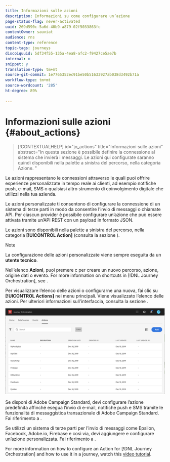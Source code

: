 ```yaml
---
title: Informazioni sulle azioni
description: Informazioni su come configurare un’azione
page-status-flag: never-activated
uuid: 269d590c-5a6d-40b9-a879-02f5033863fc
contentOwner: sauviat
audience: rns
content-type: reference
topic-tags: journeys
discoiquuid: 5df34f55-135a-4ea8-afc2-f9427ce5ae7b
internal: n
snippet: y
translation-type: tm+mt
source-git-commit: 1e7765352ec91be50b51633927ab038d3492b71a
workflow-type: tm+mt
source-wordcount: '285'
ht-degree: 89%

---
```



# Informazioni sulle azioni {#about_actions}

>[!CONTEXTUALHELP]
>id="jo_actions"
>title="Informazioni sulle azioni"
>abstract="In questa sezione è possibile definire la connessione al sistema che invierà i messaggi. Le azioni qui configurate saranno quindi disponibili nella palette a sinistra del percorso, nella categoria Azione. "

Le azioni rappresentano le connessioni attraverso le quali puoi offrire esperienze personalizzate in tempo reale ai clienti, ad esempio notifiche push, e-mail, SMS o qualsiasi altro strumento di coinvolgimento digitale che utilizzi nella tua azienda.

Le azioni personalizzate ti consentono di configurare la connessione di un sistema di terze parti in modo da consentire l’invio di messaggi o chiamate API. Per ciascun provider è possibile configurare un’azione che può essere attivata tramite un’API REST con un payload in formato JSON.

Le azioni sono disponibili nella palette a sinistra del percorso, nella categoria **[!UICONTROL Action]** (consulta la sezione [](../building-journeys/about-action-activities.md) ).

>[!NOTE]
>
>La configurazione delle azioni personalizzate viene sempre eseguita da un **utente tecnico**.

Nell’elenco **Azioni**, puoi premere c per creare un nuovo percorso, azione, origine dati o evento. For more information on shortcuts in [!DNL Journey Orchestration], see [](../about/user-interface.md#section_ksq_zr1_ffb).

Per visualizzare l’elenco delle azioni o configurarne una nuova, fai clic su **[!UICONTROL Actions]** nei menu principali. Viene visualizzato l’elenco delle azioni. Per ulteriori informazioni sull’interfaccia, consulta la sezione [](../about/user-interface.md).

![](../assets/custom1.png)

Se disponi di Adobe Campaign Standard, devi configurare l’azione predefinita affinché esegua l’invio di e-mail, notifiche push e SMS tramite le funzionalità di messaggistica transazionale di Adobe Campaign Standard. Fai riferimento a [](../action/working-with-adobe-campaign.md).

Se utilizzi un sistema di terze parti per l’invio di messaggi come Epsilon, Facebook, Adobe.io, Firebase e così via, devi aggiungere e configurare un’azione personalizzata. Fai riferimento a [](../action/about-custom-action-configuration.md).

For more information on how to configure an Action for [!DNL Journey Orchestration] and how to use it in a journey, watch this [video tutorial](https://docs.adobe.com/content/help/en/platform-learn/tutorials/journey-orchestration/configure-actions.html).
